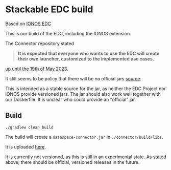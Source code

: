 # Stackable EDC build

Based on [IONOS EDC](https://github.com/Digital-Ecosystems/edc-ionos-s3)

This is our build of the EDC, including the IONOS extension.

The Connector repository stated

> **It is expected that everyone who wants to use the EDC will create their own launcher, customized
to the implemented use cases.**

[up until the 19th of May 2023.](https://github.com/eclipse-edc/Connector/commit/edb35971c00b9c1007018c5325b0cc5fc5b2b1ba#diff-b335630551682c19a781afebcf4d07bf978fb1f8ac04c6bf87428ed5106870f5)

It still seems to be policy that there will be no official jars [source](https://github.com/eclipse-edc/Connector/discussions/3053).

This is intended as a stable source for the jar, as neither the EDC Project nor IONOS provide versioned jars. The jar should also work well together with our Dockerfile. It is unclear who could provide an "official" jar.

## Build

    ./gradlew clean build

The build will create a `dataspace-connector.jar` in `./connector/build/libs`.

It is uploaded [here](https://repo.stackable.tech/#browse/browse:packages:edc%2Fdataspace-connector.jar).

It is currently not versioned, as this is still in an experimental state. As stated above, there should be official, versioned releases in the future.
